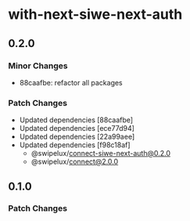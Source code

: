# with-next-siwe-next-auth

## 0.2.0

### Minor Changes

- 88caafbe: refactor all packages

### Patch Changes

- Updated dependencies [88caafbe]
- Updated dependencies [ece77d94]
- Updated dependencies [22a99aee]
- Updated dependencies [f98c18af]
  - @swipelux/connect-siwe-next-auth@0.2.0
  - @swipelux/connect@2.0.0

## 0.1.0

### Patch Changes
